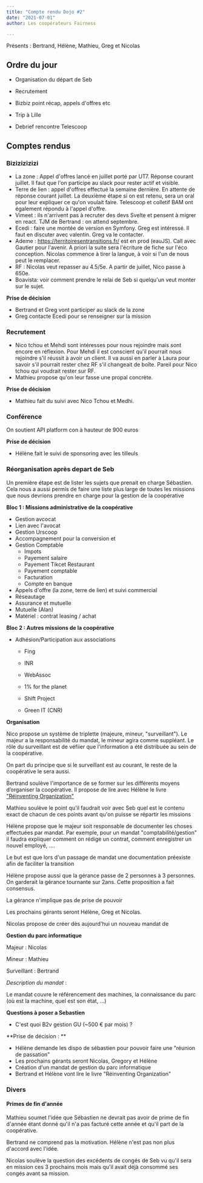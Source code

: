 ```yaml
---
title: "Compte rendu Dojo #2"
date: "2021-07-01"
author: Les coopérateurs Fairness

---
```




Présents : Bertrand, Hélène, Mathieu, Greg et Nicolas

## Ordre du jour

- Organisation du départ de Seb

- Recrutement

- Bizbiz point récap, appels d'offres etc

- Trip à Lille

- Debrief rencontre Telescoop


## Comptes rendus

### Bizizizizizi

- La zone :
 Appel d'offres lancé en juillet porté par UT7. Réponse courant juillet.
  Il faut que l'on participe au slack pour rester actif et visible.
- Terre de lien : appel d'offres effectué la semaine dernière. En attente de réponse courant juillet.
 La deuxième étape si on est retenu, sera un oral pour leur expliquer ce qu'on voulait faire.
  Telescoop et colletif BAM ont également répondu à l'appel d'offre.
- Vimeet : ils n'arrivent pas à recruter des devs Svelte et pensent à migrer en react.
 TJM de Bertrand : on attend septembre.
- Ecedi : faire une montée de version en Symfony. Greg est intéressé.
 Il faut en discuter avec valentin. Greg va le contacter.
- Ademe : https://territoiresentransitions.fr/ est en prod (eauJS). Call avec Gautier pour l'avenir. A priori la suite sera l'écriture de fiche sur l'éco conception.
 Nicolas commence à tirer la langue, à voir si l'un de nous peut le remplacer.
- RF : Nicolas veut repasser au 4.5/5e. A partir de juillet, Nico passe à 650e.
- Boavista: voir comment prendre le relai de Seb si quelqu'un veut monter sur le sujet.



**Prise de décision**

- Bertrand et Greg vont participer au slack de la zone
- Greg contacte Ecedi pour se renseigner sur la mission

### Recrutement

- Nico tchou et Mehdi sont intéresses pour nous rejoindre mais sont encore en réflexion.
 Pour Mehdi il est conscient qu'il pourrait nous rejoindre s'il réussit à avoir un client. Il va aussi en parler à Laura pour savoir s'il pourrait rester chez RF s'il changeait de boîte. Pareil pour Nico tchou qui voudrait rester sur RF.
- Mathieu propose qu'on leur fasse une propal concrète.

**Prise de décision**

- Mathieu fait du suivi avec Nico Tchou et Medhi.

### Conférence

On soutient API platform con à hauteur de 900 euros

**Prise de décision**

- Hélène fait le suivi de sponsoring avec les tilleuls



### Réorganisation après depart de Seb


Un première étape est de lister les sujets que prenait en charge Sébastien. Cela nous a aussi permis de faire une liste plus large de toutes les missions que nous devrions prendre en charge pour la gestion de la coopérative

**Bloc 1 : Missions administrative de la coopérative**

- Gestion avcocat
 - Lien avec l'avocat
- Gestion Urscoop
 - Accompagnement pour la conversion et
- Gestion Comptable
   - Impots
   - Payement salaire
   - Payement Tikcet Restaurant
   - Payement comptable
   - Facturation
   - Compte en banque
- Appels d'offre (la zone, terre de lien) et suivi commercial
- Réseautage
- Assurance et mutuelle
- Mutuelle (Alan)
- Matériel : contrat leasing / achat

**Bloc 2 : Autres missions de la coopérative**

- Adhésion/Participation aux associations
   - Fing

   - INR

   - WebAssoc

   - 1% for the planet

   - Shift Project

   - Green IT (CNR)





**Organisation**

Nico propose un système de triplette (majeure, mineur, "surveillant"). Le majeur a la responsabilité du mandat, le mineur agira comme suppléant. Le rôle du surveillant est de véfiier que l'information a été distribuée au sein de la coopérative.

On part du principe que si le surveillant est au courant, le reste de la coopérative le sera aussi.

Bertrand soulève l'importance de se former sur les différents moyens d’organiser la coopérative. Il propose de lire avec Hélène le livre ["Réinventing Organization"](http://www.diateino.com/en/106-reinventing-organizations.html)

Mathieu soulève le point qu'il faudrait voir avec Seb quel est le contenu exact de chacun de ces points avant qu'on puisse se répartir les missions

Hélène propose que le majeur soit responsable de documenter les choses effectuées par mandat. Par exemple, pour un mandat "comptabilité/gestion" il faudra expliquer comment on rédige un contrat, comment enregistrer un nouvel employé, ....

Le but est que lors d'un passage de mandat une documentation préexiste afin de faciliter la transition

Hélène propose aussi que la gérance passe de 2 personnes à 3 personnes. On garderait la gérance tournante sur 2ans. Cette proposition a fait consensus.

La gérance n'implique pas de prise de pouvoir

Les prochains gérants seront Hélène, Greg et Nicolas.

Nicolas propose de créer dès aujourd'hui un nouveau mandat de

**Gestion du parc informatique**

Majeur : Nicolas

Mineur : Mathieu

Surveillant : Bertrand

*Description du mandat* :

Le mandat couvre le référencement des machines, la connaissance du parc (où est la machine, quel est son état, ...)

**Questions à poser a Sebastien**

- C'est quoi B2v gestion GU (~500 € par mois) ?



**Prise de décision : **

- Hélène demande les dispo de sébastien pour pouvoir faire une "réunion de passation"
- Les prochains gérants seront Nicolas, Gregory et Hélène
- Création d'un mandat de gestion du parc informatique
- Bertrand et Hélène vont lire le livre "Réinventing Organization"



### Divers

#### Primes de fin d'année

Mathieu soumet l'idée que Sébastien ne devrait pas avoir de prime de fin  d'année étant donné qu'il n'a pas facturé cette année et qu'il part de  la coopérative.

Bertrand ne comprend pas la motivation. Hélène n'est pas non plus d'accord avec l'idée.

Nicolas soulève la question des excédents de congés de Seb vu qu'il sera en mission ces 3 prochains mois mais qu'il avait déjà consommé ses congés avant sa mission.

